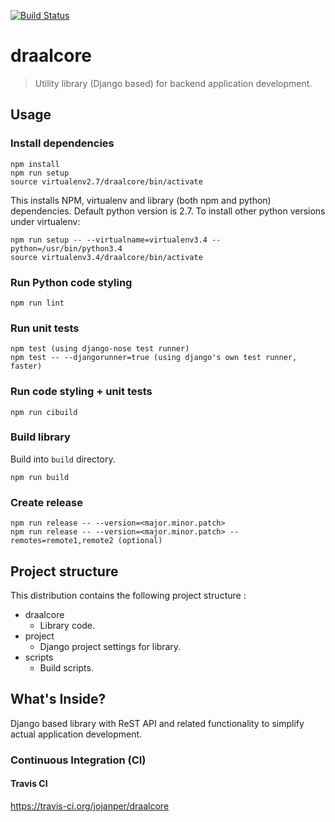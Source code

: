 [![Build Status](https://travis-ci.org/jojanper/draalcore.svg?branch=master)](https://travis-ci.org/jojanper/draalcore)

# draalcore
> Utility library (Django based) for backend application development.

## Usage

### Install dependencies
```
npm install
npm run setup
source virtualenv2.7/draalcore/bin/activate
```

This installs NPM, virtualenv and library (both npm and python) dependencies. Default python version
is 2.7. To install other python versions under virtualenv:

```
npm run setup -- --virtualname=virtualenv3.4 --python=/usr/bin/python3.4
source virtualenv3.4/draalcore/bin/activate
```

### Run Python code styling
```
npm run lint
```

### Run unit tests
```
npm test (using django-nose test runner)
npm test -- --djangorunner=true (using django's own test runner, faster)
```

### Run code styling + unit tests
```
npm run cibuild
```

### Build library
Build into `build` directory.
```
npm run build
```

### Create release
```
npm run release -- --version=<major.minor.patch>
npm run release -- --version=<major.minor.patch> --remotes=remote1,remote2 (optional)
```

## Project structure
This distribution contains the following project structure :

* draalcore
    * Library code.
* project
    * Django project settings for library.
* scripts
    * Build scripts.

## What's Inside?

Django based library with ReST API and related functionality to simplify actual application development.

### Continuous Integration (CI)

#### Travis CI
https://travis-ci.org/jojanper/draalcore
